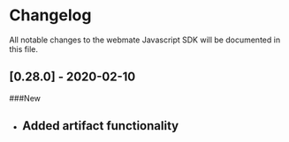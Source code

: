 # Changelog

All notable changes to the webmate Javascript SDK will be documented in this file.

## [0.28.0] - 2020-02-10

###New
- Added artifact functionality
    -  


